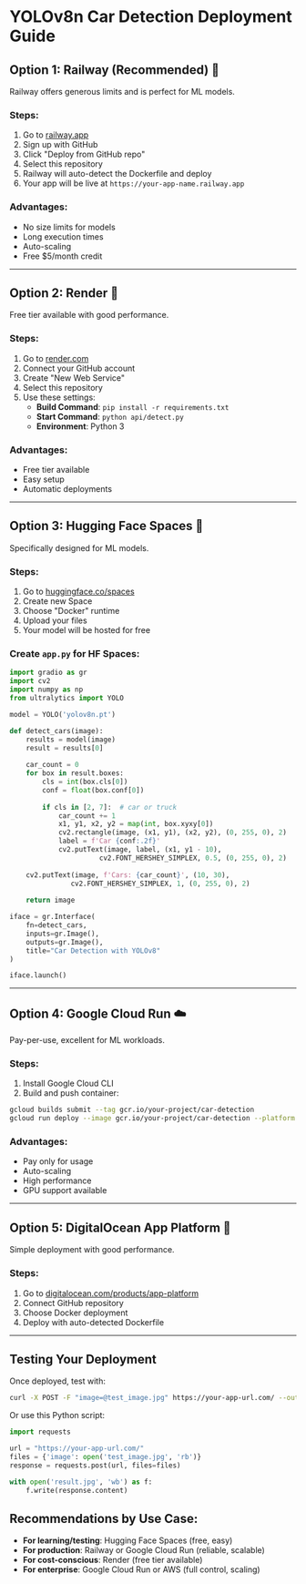 # YOLOv8n Car Detection Deployment Guide

## Option 1: Railway (Recommended) 🚂

Railway offers generous limits and is perfect for ML models.

### Steps:
1. Go to [railway.app](https://railway.app)
2. Sign up with GitHub
3. Click "Deploy from GitHub repo"
4. Select this repository
5. Railway will auto-detect the Dockerfile and deploy
6. Your app will be live at `https://your-app-name.railway.app`

### Advantages:
- No size limits for models
- Long execution times
- Auto-scaling
- Free $5/month credit

---

## Option 2: Render 🎨

Free tier available with good performance.

### Steps:
1. Go to [render.com](https://render.com)
2. Connect your GitHub account
3. Create "New Web Service"
4. Select this repository
5. Use these settings:
   - **Build Command**: `pip install -r requirements.txt`
   - **Start Command**: `python api/detect.py`
   - **Environment**: Python 3

### Advantages:
- Free tier available
- Easy setup
- Automatic deployments

---

## Option 3: Hugging Face Spaces 🤗

Specifically designed for ML models.

### Steps:
1. Go to [huggingface.co/spaces](https://huggingface.co/spaces)
2. Create new Space
3. Choose "Docker" runtime
4. Upload your files
5. Your model will be hosted for free

### Create `app.py` for HF Spaces:
```python
import gradio as gr
import cv2
import numpy as np
from ultralytics import YOLO

model = YOLO('yolov8n.pt')

def detect_cars(image):
    results = model(image)
    result = results[0]
    
    car_count = 0
    for box in result.boxes:
        cls = int(box.cls[0])
        conf = float(box.conf[0])
        
        if cls in [2, 7]:  # car or truck
            car_count += 1
            x1, y1, x2, y2 = map(int, box.xyxy[0])
            cv2.rectangle(image, (x1, y1), (x2, y2), (0, 255, 0), 2)
            label = f'Car {conf:.2f}'
            cv2.putText(image, label, (x1, y1 - 10), 
                      cv2.FONT_HERSHEY_SIMPLEX, 0.5, (0, 255, 0), 2)
    
    cv2.putText(image, f'Cars: {car_count}', (10, 30), 
               cv2.FONT_HERSHEY_SIMPLEX, 1, (0, 255, 0), 2)
    
    return image

iface = gr.Interface(
    fn=detect_cars,
    inputs=gr.Image(),
    outputs=gr.Image(),
    title="Car Detection with YOLOv8"
)

iface.launch()
```

---

## Option 4: Google Cloud Run ☁️

Pay-per-use, excellent for ML workloads.

### Steps:
1. Install Google Cloud CLI
2. Build and push container:
```bash
gcloud builds submit --tag gcr.io/your-project/car-detection
gcloud run deploy --image gcr.io/your-project/car-detection --platform managed
```

### Advantages:
- Pay only for usage
- Auto-scaling
- High performance
- GPU support available

---

## Option 5: DigitalOcean App Platform 🌊

Simple deployment with good performance.

### Steps:
1. Go to [digitalocean.com/products/app-platform](https://digitalocean.com/products/app-platform)
2. Connect GitHub repository
3. Choose Docker deployment
4. Deploy with auto-detected Dockerfile

---

## Testing Your Deployment

Once deployed, test with:

```bash
curl -X POST -F "image=@test_image.jpg" https://your-app-url.com/ --output result.jpg
```

Or use this Python script:
```python
import requests

url = "https://your-app-url.com/"
files = {'image': open('test_image.jpg', 'rb')}
response = requests.post(url, files=files)

with open('result.jpg', 'wb') as f:
    f.write(response.content)
```

## Recommendations by Use Case:

- **For learning/testing**: Hugging Face Spaces (free, easy)
- **For production**: Railway or Google Cloud Run (reliable, scalable)
- **For cost-conscious**: Render (free tier available)
- **For enterprise**: Google Cloud Run or AWS (full control, scaling) 